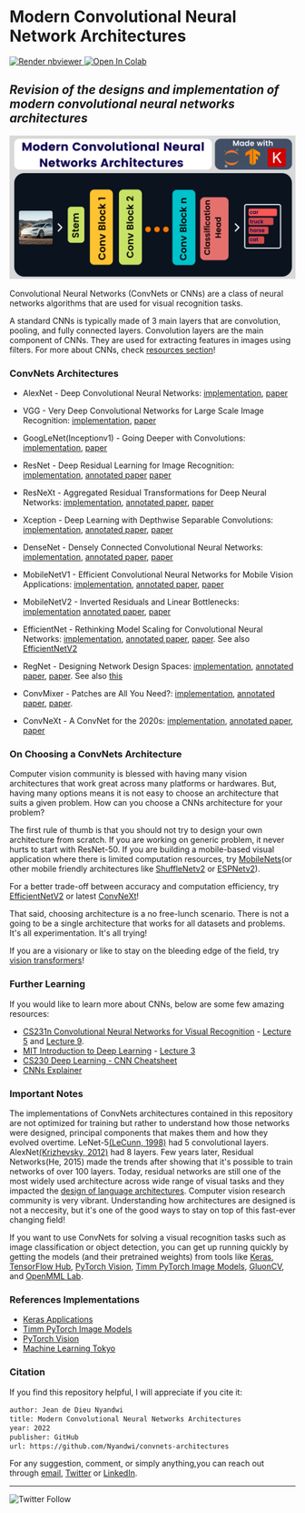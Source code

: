 # Modern Convolutional Neural Network Architectures

<p style='text-align: justify;'> <a href="https://nbviewer.jupyter.org/github/Nyandwi/convnets-architectures"><img src="https://raw.githubusercontent.com/jupyter/design/master/logos/Badges/nbviewer_badge.svg" alt="Render nbviewer" /> </a> <a href="https://colab.research.google.com/github/Nyandwi/convnets-architectures" target="_parent"><img src="https://colab.research.google.com/assets/colab-badge.svg" alt="Open In Colab"/></a> </p>

***Revision of the designs and implementation of modern convolutional neural networks architectures***
-------
![cnns_image](images/gitcover.png)

Convolutional Neural Networks (ConvNets or CNNs) are a class of neural networks algorithms that are used for visual recognition tasks.

A standard CNNs is typically made of 3 main layers that are convolution, pooling, and fully connected layers. Convolution layers are the main component of CNNs. They are used for extracting features in images using filters. For more about CNNs, check [resources section](#further-learning)!

### ConvNets Architectures

* AlexNet - Deep Convolutional Neural Networks: [implementation](convnets/01-alexnet.ipynb), [paper](https://proceedings.neurips.cc/paper/2012/file/c399862d3b9d6b76c8436e924a68c45b-Paper.pdf)
  
* VGG - Very Deep Convolutional Networks for Large Scale Image Recognition: [implementation](convnets/02-vgg.ipynb), [paper](https://arxiv.org/pdf/1409.1556.pdf)
  
* GoogLeNet(Inceptionv1) - Going Deeper with Convolutions: [implementation](convnets/03-googlenet.ipynb), [paper](https://arxiv.org/abs/1409.4842)

* ResNet - Deep Residual Learning for Image Recognition: [implementation](convnets/04-resnet.ipynb), [annotated paper](annotated_papers/resnet.pdf) [paper](https://arxiv.org/abs/1512.03385)

* ResNeXt - Aggregated Residual Transformations for Deep Neural Networks: [implementation](convnets/06-resnext.ipynb), [annotated paper](annotated_papers/resnext.pdf), [paper](https://arxiv.org/abs/1611.05431v2)

* Xception - Deep Learning with Depthwise Separable Convolutions: [implementation](convnets/07-xception.ipynb), [annotated paper](annotated_papers/xception.pdf), [paper](https://arxiv.org/abs/1610.02357)

* DenseNet - Densely Connected Convolutional Neural Networks: [implementation](convnets/05-densenet.ipynb), [annotated paper](annotated_papers/densenet.pdf), [paper](https://arxiv.org/abs/1608.06993v5)

* MobileNetV1 - Efficient Convolutional Neural Networks for Mobile Vision Applications: [implementation](convnets/08-mobilenet.ipynb), [annotated paper](annotated_papers/mobilenet.pdf), [paper](https://arxiv.org/abs/1704.04861v1)

* MobileNetV2 - Inverted Residuals and Linear Bottlenecks: [implementation](convnets/09-mobilenetv2.ipynb) [annotated paper](annotated_papers/mobilenetv2.pdf), [paper](https://arxiv.org/abs/1801.04381)

* EfficientNet - Rethinking Model Scaling for Convolutional Neural Networks: [implementation](convnets/10-efficientnet.ipynb), [annotated paper](annotated_papers/efficientnetv1.pdf), [paper](https://arxiv.org/abs/1905.11946v5). See also [EfficientNetV2](https://arxiv.org/abs/2104.00298v3)

* RegNet - Designing Network Design Spaces: [implementation](convnets/11-regnet.ipynb), [annotated paper](annotated_papers/regnet.pdf), [paper](hhttps://arxiv.org/abs/2003.13678). See also [this](https://arxiv.org/abs/2103.06877)

* ConvMixer - Patches are All You Need?: [implementation](convnets/12-convmixer.ipynb), [annotated paper](annotated_papers/convmixer.pdf), [paper](https://openreview.net/pdf?id=TVHS5Y4dNvM).

* ConvNeXt - A ConvNet for the 2020s: [implementation](convnets/13-convnext.ipynb), [annotated paper](annotated_papers/convnexts.pdf), [paper](https://arxiv.org/abs/2201.03545)

### On Choosing a ConvNets Architecture

Computer vision community is blessed with having many vision architectures that work great across many platforms or hardwares. But, having many options means it is not easy to choose an architecture that suits a given problem. How can you choose a CNNs architecture for your problem?

The first rule of thumb is that you should not try to design your own architecture from scratch. If you are working on generic problem, it never hurts to start with ResNet-50. If you are building a mobile-based visual application where there is limited computation resources, try [MobileNets](https://arxiv.org/abs/1801.04381)(or other mobile friendly architectures like [ShuffleNetv2](https://arxiv.org/abs/1807.11164) or [ESPNetv2](https://arxiv.org/abs/1811.11431)). 

For a better trade-off between accuracy and computation efficiency, try [EfficientNetV2](https://arxiv.org/abs/2104.00298v3) or latest [ConvNeXt](https://arxiv.org/abs/2201.03545)!

That said, choosing architecture is a no free-lunch scenario. There is not a going to be a single architecture that works for all datasets and problems. It's all experimentation. It's all trying!

If you are a visionary or like to stay on the bleeding edge of the field, try [vision transformers](https://paperswithcode.com/method/vision-transformer)!

### Further Learning

If you would like to learn more about CNNs, below are some few amazing resources:

* [CS231n Convolutional Neural Networks for Visual Recognition](http://cs231n.stanford.edu) - [Lecture 5](https://www.youtube.com/watch?v=bNb2fEVKeEo&list=PL3FW7Lu3i5JvHM8ljYj-zLfQRF3EO8sYv&index=5) and [Lecture 9](https://www.youtube.com/watch?v=DAOcjicFr1Y&list=PL3FW7Lu3i5JvHM8ljYj-zLfQRF3EO8sYv&index=9).
* [MIT Introduction to Deep Learning](http://introtodeeplearning.com) - [Lecture 3](https://www.youtube.com/watch?v=AjtX1N_VT9E&list=PLtBw6njQRU-rwp5__7C0oIVt26ZgjG9NI&index=4)
* [CS230 Deep Learning - CNN Cheatsheet](https://stanford.edu/~shervine/teaching/cs-230/cheatsheet-convolutional-neural-networks)
* [CNNs Explainer](https://poloclub.github.io/cnn-explainer/)


### Important Notes

The implementations of ConvNets architectures contained in this repository are not optimized for training but rather to understand how those networks were designed, principal components that makes them and how they evolved overtime. LeNet-5[(LeCunn, 1998)](http://vision.stanford.edu/cs598_spring07/papers/Lecun98.pdf) had 5 convolutional layers. AlexNet[(Krizhevsky, 2012)](https://proceedings.neurips.cc/paper/2012/file/c399862d3b9d6b76c8436e924a68c45b-Paper.pdf) had 8 layers. Few years later, Residual Networks(He, 2015) made the trends after showing that it's possible to train networks of over 100 layers. Today, residual networks are still one of the most widely used architecture across wide range of visual tasks and they impacted the [design of language architectures](https://arxiv.org/abs/2203.00555). Computer vision research community is very vibrant. Understanding how architectures are designed is not a neccesity, but it's one of the good ways to stay on top of this fast-ever changing field!

If you want to use ConvNets for solving a visual recognition tasks such as image classification or object detection, you can get up running quickly by getting the models (and their pretrained weights) from tools like [Keras](https://keras.io), [TensorFlow Hub](https://tfhub.dev), [PyTorch Vision](https://github.com/pytorch/vision), [Timm PyTorch Image Models](https://github.com/rwightman/pytorch-image-models), [GluonCV](https://cv.gluon.ai), and [OpenMML Lab](https://github.com/open-mmlab).

### References Implementations

* [Keras Applications](https://github.com/keras-team/keras/tree/master/keras/applications)
* [Timm PyTorch Image Models](https://github.com/rwightman/pytorch-image-models)
* [PyTorch Vision](https://github.com/pytorch/vision)
* [Machine Learning Tokyo](https://github.com/Machine-Learning-Tokyo/CNN-Architectures)

### Citation

If you find this repository helpful, I will appreciate if you cite it:

```
author: Jean de Dieu Nyandwi
title: Modern Convolutional Neural Networks Architectures
year: 2022
publisher: GitHub
url: https://github.com/Nyandwi/convnets-architectures
```

For any suggestion, comment, or simply anything,you can reach out through [email]("mailto:johnjw7084@gmail.com), [Twitter](https://twitter.com/Jeande_d) or [LinkedIn](https://www.linkedin.com/in/nyandwi/).

***************************
![Twitter Follow](https://img.shields.io/twitter/follow/jeande_d?style=social)